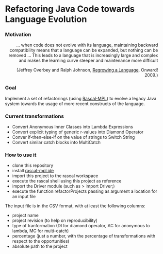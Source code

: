 # Refactoring Java Code towards Language Evolution

### Motivation

<div style="text-align: right"> 
... when code does not evolve with its language,                                                    
maintaining backward compatibility means 
that a language can be expanded, but nothing can 
be removed
... This leads to a language 
that is increasingly large and complex and 
makes the learning curve steeper and maintenance 
more difficult

(Jeffrey Overbey and Ralph Johnson, [Regrowing a Language](http://dl.acm.org/citation.cfm?id=1640127). 
Onward! 2009.)
</div>


### Goal 

Implement a set of refactorings (using [Rascal-MPL](http://rascal-mpl.org)) 
to evolve a legacy Java system towards the usage of more recent 
constructs of the language. 

### Current transformations 

   * Convert Anonymous Inner Classes into Lambda Expressions
   * Convert explicit typing of generic r-values into Diamond Operator 
   * Conver if-then-else-if on the value of strings to Switch String
   * Convert similar catch blocks into MultiCatch 

### How to use it

   * clone this repository
   * install [rascal-mpl ide](http://www.rascal-mpl.org/start/)
   * import this project to the rascal workspace
   * execute the rascal shell using this project as reference
   * import the Driver module (such as > import Driver;)  
   * execute the function refactorProjects passing as argument a location for an input file 

The input file is in the CSV format, with at least the following columns: 

   * project name
   * project revision (to help on reproducibility) 
   * type of tranformation (DI for diamond operator, AC for anonymous to lambda, MC for multi-catch)
   * percentage (just a number, with the percentage of transformations with respect to the opportunities)   
   * absolute path to the project

